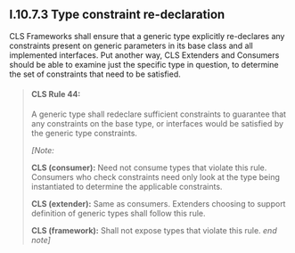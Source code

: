 ## I.10.7.3 Type constraint re-declaration

CLS Frameworks shall ensure that a generic type explicitly re-declares any constraints present on generic parameters in its base class and all implemented interfaces. Put another way, CLS Extenders and Consumers should be able to examine just the specific type in question, to determine the set of constraints that need to be satisfied.

> #### CLS Rule 44:
>
> A generic type shall redeclare sufficient constraints to guarantee that any constraints on the base type, or interfaces would be satisfied by the generic type constraints.
>
> _[Note:_
>
> **CLS (consumer):** Need not consume types that violate this rule. Consumers who check constraints need only look at the type being instantiated to determine the applicable constraints.
>
> **CLS (extender):** Same as consumers. Extenders choosing to support definition of generic types shall follow this rule.
>
> **CLS (framework):** Shall not expose types that violate this rule. _end note]_
